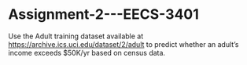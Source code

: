 # Assignment-2---EECS-3401
Use the Adult training dataset available at https://archive.ics.uci.edu/dataset/2/adult to predict 
whether an adult’s income exceeds $50K/yr based on census data.
